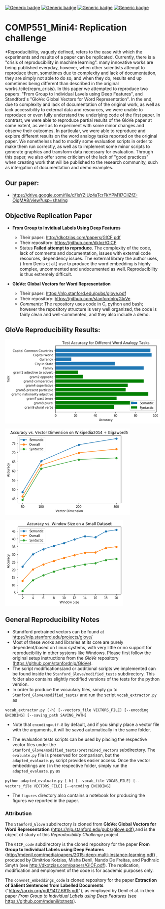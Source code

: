 [![Generic badge](https://img.shields.io/badge/Mini_project_4-blue.svg)](https://shields.io/)
[![Generic badge](https://img.shields.io/badge/Contributors-3-<COLOR>.svg)](https://shields.io/)
[![Generic badge](https://img.shields.io/badge/COMP551-Applied_Machine_Learning-red.svg)](https://shields.io/)
[![Generic badge](https://img.shields.io/badge/Building-None-green.svg)](https://shields.io/)

# COMP551_Mini4: Replication challenge 

*Reproducibility, vaguely defined, refers to the ease with which the experiments and results of a paper can be replicated. Currently, there is a "crisis of reproducibility in machine learning". many innovative works are being published everyday, however, when other scientists attempt to reproduce them, sometimes due to complexity and lack of documentation, they are simply not able to do so, and when they do, results end up sometimes being different than described in the original works.\cite{repro_crisis}. In this paper we attempted to reproduce two papers: "From Group to Individual Lavels using Deep Features", and  Standford's "GloVe: Global Vectors for Word Representation". In the end, due to complexity and lack of documentation of the original work, as well as lack accessibility to external data and resources, we were unable to reproduce or even fully understand the underlying code of the first paper. In contrast, we were able to reproduce partial results of the GloVe paper at some extent, as well as to experiment with some minor changes and observe their outcomes. In particular, we were able to reproduce and explore different results on the word analogy tasks reported on the original paper. We nonetheless had to modify some evaluation scripts in order to make them run correctly, as well as to implement some minor scripts to generate graphics and transform data necessary for evaluation. Through this paper, we also offer some criticism of the lack of "good practices" when creating work that will be published to the research community, such as intergation of documentation and demo examples.


## Our paper: 
- https://drive.google.com/file/d/1sYZlUz4aTcrFkYPM1l7CiIZfZ-OjgMA8/view?usp=sharing

## Objective Replication Paper 

 - **From Group to Invidiual Labels Using Deep Features**
    - Their paper: http://dkotzias.com/papers/GICF.pdf 
    - Their repository: https://github.com/dkloz/GICF 
    - Status **Failed attempt to reproduce**. The complexity of the code, lack of comments and documentation, issues with external code resources, dependency issues. The external library the author uses, ( from Denis et al.) use to produce the word embedding is highly complex, uncommented and undocumented as well. Reproducibility is thus extremely difficult. 
    
 - **GloVe: Global Vectors for Word Representation**
   - Their paper: https://nlp.stanford.edu/pubs/glove.pdf 
   - Their repository: https://github.com/stanfordnlp/GloVe
   - *Comments:* The repository uses code in C, python and bash; however the repository structure is very well organized, the code is fairly clean and well-commented, and they also include a demo.  
   
## GloVe Reproducibility Results: 
   
![](figs/Acc_Diff_Word_Tasks.png)

![](figs/Acc_vs_Vec_Dim.png)

![](figs/Acc_vs_Window_Size.png) 
   
 ## General Reproducibility Notes
   - Standford pretrained vectors can be found at https://nlp.stanford.edu/projects/glove/
   - Most of these works and libraries at its core are purely dependent/based on Linux systems, with very little or no support for reproducibility in other systems like Windows. Please first follow the original setup instructions from the *GloVe* repository (https://github.com/stanfordnlp/GloVe).  
   - The script modifications/and or additional scripts we implemented can be found inside the `Stanford_Glove/modified_tests` subdirectory. This folder also contains slightly modified versions of the tests for the python version. 
   - In order to produce the vocaulary files, simply go to `Stanford_Glove/modified_tests/` and run the script `vocab_extractor.py` as 
   
   `vocab_extractor.py [-h] [--vectors_file VECTORS_FILE] [--encoding ENCODING] [--saving_path SAVING_PATH]`
   
   - Note that `encoding=utf-8` by default, and if you simply place a vector file with the arguments, it will be saved automatically in the same folder.  
   
   - The evaluation tests scripts can be used by placing the respective vector files under the `Stanford_Glove/modified_tests/pretrained_vectors` subdirectory. The `evaluate.py` file is preserved for comparison, but the `adapted_evaluate.py` script provides easier access. Once the vector embeddings are t in the respective folder, simply run the `adapted_evaluate.py` as 
   
   `python adapted_evaluate.py [-h] [--vocab_file VOCAB_FILE] [--vectors_file VECTORS_FILE] [--encoding ENCODING]` 
   
   - The `figures` directory also contains a notebook for producing the figures we reported in the paper. 
      

### Attribution 

The `Stanford_Glove` subdirectory is cloned from **GloVe: Global Vectors for Word Representation** (https://nlp.stanford.edu/pubs/glove.pdf),and is the object of study of this *Reproducibility Challenge* project.  

The `GICF_code` subdirectory is the cloned repository for the paper **From Group to Individual Labels using Deep Features** (http://mdenil.com/media/papers/2015-deep-multi-instance-learning.pdf) , produced by Dimitrios Kotzias, Misha Denil, Nando De Freitas, and Padhraic Smyth (see http://dkotzias.com/papers/GICF.pdf). The replication, modification and employment of the code is for academic purposes only.  

The `convnet_embeddings_code` is cloned repository for the paper **Extraction of Salient Sentences from Labelled Documents** ("https://arxiv.org/pdf/1412.6815.pdf"), as employed by Denil et al. in their paper *From Group to Individual Labels using Deep Features* (see https://github.com/mdenil/txtnets). 


